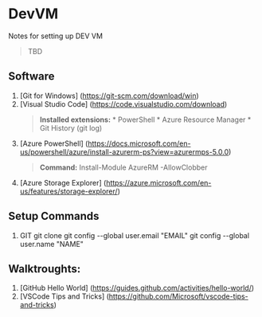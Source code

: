 # DevVM
Notes for setting up DEV VM

> TBD

## Software
1. [Git for Windows] (https://git-scm.com/download/win)
2. [Visual Studio Code] (https://code.visualstudio.com/download)
    > **Installed extensions:**
        * PowerShell
        * Azure Resource Manager
        * Git History (git log)
3. [Azure PowerShell] (https://docs.microsoft.com/en-us/powershell/azure/install-azurerm-ps?view=azurermps-5.0.0)
   > **Command:** Install-Module AzureRM -AllowClobber
4. [Azure Storage Explorer] (https://azure.microsoft.com/en-us/features/storage-explorer/)


## Setup Commands
1. GIT
    git clone
    git config --global user.email "EMAIL"
    git config --global user.name "NAME"

## Walktroughts:
1. [GitHub Hello World] (https://guides.github.com/activities/hello-world/)
2. [VSCode Tips and Tricks] (https://github.com/Microsoft/vscode-tips-and-tricks)

